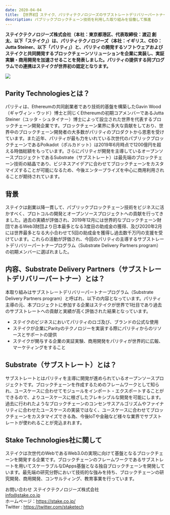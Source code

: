 ```yaml
---
date: 2020-04-04
title: 【世界初】ステイク、パリティテクノロジーズのサブストレートデリバリーパートナーに認定
description: パブリックブロックチェーン技術を利用した取り組みを協働して推進
---
```

**ステイクテクノロジーズ株式会社（本社：東京都港区、代表取締役：渡辺 創太、以下「ステイク」）は、パリティテクノロジーズ（本社：イギリス、CEO：Jutta Steiner、以下「パリティ」）と、パリティの開発するソフトウェアおよびステイクと共同開発するブロックチェーンソリューションを企業に実装し、実証実験・商用開発を加速させることを発表しました。パリティの提供する同プログラムでの連携はステイクが世界初の認定となります。**

![](https://prtimes.jp/i/42587/13/resize/d42587-13-910839-0.png)

## Parity Technologiesとは？

パリティは、Ethereumの共同創業者であり技術的基盤を構築したGavin Wood（ギャヴィン・ウッド）博士と同じくEthereumの初期コアメンバーであるJutta Steiner（ユッタ・シュタイナー）博士によって設立された世界を代表するブロックチェーン開発企業です。ブロックチェーン業界に多大な貢献をしており、世界中のブロックチェーン開発者の大多数がパリティのプロダクトから恩恵を受けています。また近年、パリティが最も力をいれている次世代のパブリックブロックチェーンであるPolkadot（ポルカドット）は2019年6月時点で1200億円を超える時価総額をもっています。さらにパリティが開発を主導しているオープンソースプロジェクトであるSubstrate（サブストレート）は最先端のブロックチェーン技術の結晶であり、ビジネスアイデアに合わせてブロックチェーンをカスタマイズすることが可能になるため、今後エンタープライズを中心に商用利用されることが期待されています。

## 背景

ステイクは創業以降一貫して、パブリックブロックチェーン技術をビジネスに活かすべく、プロトコルの開発とオープンソースプロジェクトへの貢献を行ってきました。過去の実績が評価され、2019年12月には世界的なブロックチェーン財団であるWeb3財団より日本最多となる3度目の助成金の獲得、及び2020年2月には世界最多となる大小合わせて5回の助成金を獲得し過去数千万円の支援を受けています。これらの活動が評価され、今回のパリティの主導するサブストレートデリバリーパートナープログラム（Substrate Delivery Partners program）の初期メンバーに選ばれました。

## 内容、Substrate Delivery Partners（サブストレートデリバリーパートナー）とは？

本取り組みはサブストレートデリバリーパートナープログラム（Substrate Delivery Partners program）と呼ばれ、以下の内容となっています。パリティ主導の元、本プロジェクトに参加する企業はステイクが世界で1社目であり過去のサブストレートへの貢献と実績が高く評価された結果となっています。

- ステイクのビジネスにおいてパリティのロゴ及び、ブランドの公式な使用
- ステイクが企業にParityのテクノロジーを実装する際にパリティからのリソースとサポートの提供
- ステイクが関与する企業の実証実験、商用開発をパリティが世界的に広報、マーケティングをすること

## Substrate（サブストレート）とは？

サブストレートとはパリティを主導に開発が進められているオープンソースプロジェクトです。ブロックチェーンを作成するためのフレームワークとして知られ、ユースケースに合わせてモジュールをインポート・エクスポートすることができるので、よりユースケースに根ざしたフレキシブルな開発を可能にします。過去に行われたようなブロックチェーンのコンセンサスアルゴリズムやファイナリティに合わせたユースケースの実装ではなく、ユースケースに合わせてブロックチェーンをカスタマイズできる為、今後IoTや金融など様々な業界でサブストレートが使われることが見込まれます。

## Stake Technologies社に関して

ステイクは次世代のWebであるWeb3.0の実現に向けて基盤となるブロックチェーンを開発する企業です。ブロックチェーンのフレームワークであるサブストレートを用いてスケーラブルなDApps基盤となる独自ブロックチェーンを開発しています。最先端の研究分野において技術的な強みを持ち、ブロックチェーンの研究開発、商用開発、コンサルティング、教育事業を行っています。

お問い合わせ ステイクテクノロジーズ株式会社\
info@stake.co.jp\
ホームページ：<https://stake.co.jp/>\
Twitter : <https://twitter.com/staketech>